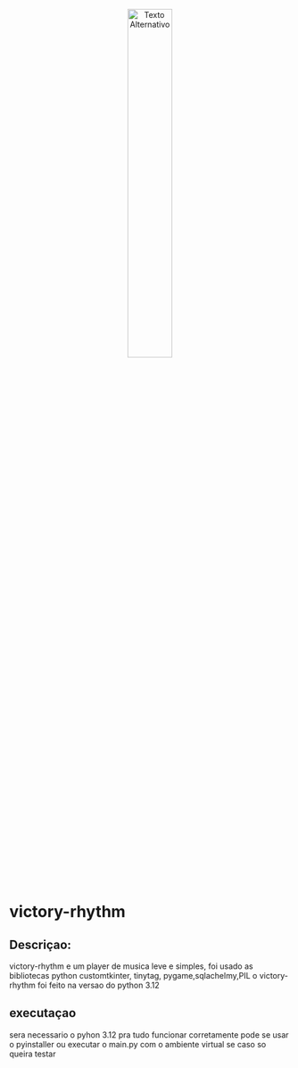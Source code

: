 <p align="center">
  <picture>
    <img src="https://github.com/Danizura/victory-rhythm/blob/main/imagens/icone_app.png" alt="Texto Alternativo" width="40%">
  </picture>
</p>

# victory-rhythm

## Descriçao:

victory-rhythm e um player de musica leve e simples, foi usado as bibliotecas python customtkinter, tinytag, pygame,sqlachelmy,PIL
o victory-rhythm foi feito na versao do python 3.12

## executaçao
sera necessario o pyhon 3.12 pra tudo funcionar corretamente
pode se usar o pyinstaller ou executar o main.py com o ambiente virtual se caso so queira testar





